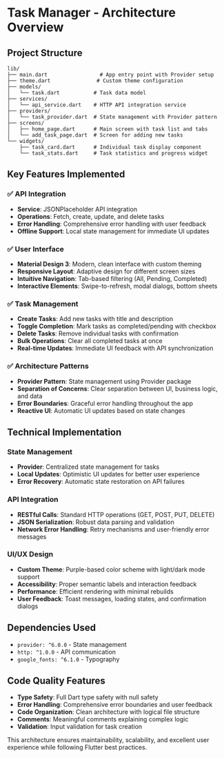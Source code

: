 # Task Manager - Architecture Overview

## Project Structure

```
lib/
├── main.dart                 # App entry point with Provider setup
├── theme.dart               # Custom theme configuration
├── models/
│   └── task.dart           # Task data model
├── services/
│   └── api_service.dart    # HTTP API integration service
├── providers/
│   └── task_provider.dart  # State management with Provider pattern
├── screens/
│   ├── home_page.dart      # Main screen with task list and tabs
│   └── add_task_page.dart  # Screen for adding new tasks
└── widgets/
    ├── task_card.dart      # Individual task display component
    └── task_stats.dart     # Task statistics and progress widget
```

## Key Features Implemented

### ✅ API Integration

- **Service**: JSONPlaceholder API integration
- **Operations**: Fetch, create, update, and delete tasks
- **Error Handling**: Comprehensive error handling with user feedback
- **Offline Support**: Local state management for immediate UI updates

### ✅ User Interface

- **Material Design 3**: Modern, clean interface with custom theming
- **Responsive Layout**: Adaptive design for different screen sizes
- **Intuitive Navigation**: Tab-based filtering (All, Pending, Completed)
- **Interactive Elements**: Swipe-to-refresh, modal dialogs, bottom sheets

### ✅ Task Management

- **Create Tasks**: Add new tasks with title and description
- **Toggle Completion**: Mark tasks as completed/pending with checkbox
- **Delete Tasks**: Remove individual tasks with confirmation
- **Bulk Operations**: Clear all completed tasks at once
- **Real-time Updates**: Immediate UI feedback with API synchronization

### ✅ Architecture Patterns

- **Provider Pattern**: State management using Provider package
- **Separation of Concerns**: Clear separation between UI, business logic, and data
- **Error Boundaries**: Graceful error handling throughout the app
- **Reactive UI**: Automatic UI updates based on state changes

## Technical Implementation

### State Management

- **Provider**: Centralized state management for tasks
- **Local Updates**: Optimistic UI updates for better user experience
- **Error Recovery**: Automatic state restoration on API failures

### API Integration

- **RESTful Calls**: Standard HTTP operations (GET, POST, PUT, DELETE)
- **JSON Serialization**: Robust data parsing and validation
- **Network Error Handling**: Retry mechanisms and user-friendly error messages

### UI/UX Design

- **Custom Theme**: Purple-based color scheme with light/dark mode support
- **Accessibility**: Proper semantic labels and interaction feedback
- **Performance**: Efficient rendering with minimal rebuilds
- **User Feedback**: Toast messages, loading states, and confirmation dialogs

## Dependencies Used

- `provider: ^6.0.0` - State management
- `http: ^1.0.0` - API communication
- `google_fonts: ^6.1.0` - Typography

## Code Quality Features

- **Type Safety**: Full Dart type safety with null safety
- **Error Handling**: Comprehensive error boundaries and user feedback
- **Code Organization**: Clean architecture with logical file structure
- **Comments**: Meaningful comments explaining complex logic
- **Validation**: Input validation for task creation

This architecture ensures maintainability, scalability, and excellent user experience while following Flutter best practices.
